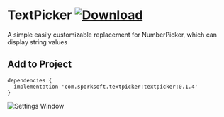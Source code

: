 # TextPicker [ ![Download](https://api.bintray.com/packages/jschnall/maven/TextPicker/images/download.svg) ](https://bintray.com/jschnall/maven/TextPicker/_latestVersion)
A simple easily customizable replacement for NumberPicker, which can display string values

## Add to Project
```
dependencies {
  implementation 'com.sporksoft.textpicker:textpicker:0.1.4'
}
```

![Settings Window](https://raw.github.com/jschnall/TextPicker/master/screenshot.png)
